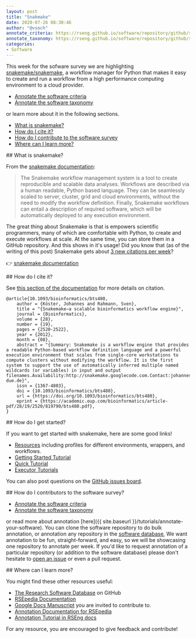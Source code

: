 ```yaml
---
layout: post
title: "Snakmake"
date: 2020-07-26 08:30:46
author: "@vsoch"
annotate_criteria: https://rseng.github.io/software/repository/github/snakemake/snakemake/annotate-criteria/
annotate_taxonomy: https://rseng.github.io/software/repository/github/snakemake/snakemake/annotate-taxonomy/
categories:
- Software
---
```


This week for the sofware survey we are highlighting <a href="https://github.com/snakemake/snakemake" target="_blank">snakemake/snakemake</a>, a workflow manager for Python that makes it easy to create and run a workflow from a high performance computing environment
to a cloud provider.

<ul>
<li><a href="{{ page.annotate_criteria }}" target="_blank">Annotate the software criteria</a></li>
<li><a href="{{ page.annotate_taxonomy }}" target="_blank">Annotate the software taxonomy</a></li>
</ul>


or learn more about it in the following sections.

<!--more--> 

 - [What is snakemake?](#what-is)
 - [How do I cite it?](#cite)
 - [How do I contribute to the software survey](#contribute)
 - [Where can I learn more?](#learn-more)


<a id="what-is">
## What is snakemake?

From the [snakemake documentation](https://snakemake.readthedocs.io/en/stable/):

> The Snakemake workflow management system is a tool to create reproducible and scalable data analyses. Workflows are described via a human readable, Python based language. They can be seamlessly scaled to server, cluster, grid and cloud environments, without the need to modify the workflow definition. Finally, Snakemake workflows can entail a description of required software, which will be automatically deployed to any execution environment.

The great thing about Snakemake is that is empowers scientific programmers, many of which are comfortable with
Python, to create and execute workflows at scale. At the same time, you can store them in a GitHub repository.
And this shows in it's usage! Did you know that (as of the writing of this post) Snakemake gets about [3 new citations per week](https://badge.dimensions.ai/details/id/pub.1018944052)?

👉️ [snakemake documentation](https://snakemake.readthedocs.io/en/stable/) 


<a id="cite">
## How do I cite it?

See [this section of the documentation](https://snakemake.readthedocs.io/en/stable/project_info/citations.html) for more details on citation.

```
@article{10.1093/bioinformatics/bts480,
    author = {Köster, Johannes and Rahmann, Sven},
    title = "{Snakemake—a scalable bioinformatics workflow engine}",
    journal = {Bioinformatics},
    volume = {28},
    number = {19},
    pages = {2520-2522},
    year = {2012},
    month = {08},
    abstract = "{Summary: Snakemake is a workflow engine that provides a readable Python-based workflow definition language and a powerful execution environment that scales from single-core workstations to compute clusters without modifying the workflow. It is the first system to support the use of automatically inferred multiple named wildcards (or variables) in input and output filenames.Availability:http://snakemake.googlecode.com.Contact:johannes.koester@uni-due.de}",
    issn = {1367-4803},
    doi = {10.1093/bioinformatics/bts480},
    url = {https://doi.org/10.1093/bioinformatics/bts480},
    eprint = {https://academic.oup.com/bioinformatics/article-pdf/28/19/2520/819790/bts480.pdf},
}
```

<a id="getting-started">
## How do I get started?

If you want to get started with snakemake, here are some good links!

 - [Resources](https://snakemake.readthedocs.io/en/stable/#resources) including profiles for different environments, wrappers, and workflows.
 - [Getting Started Tutorial](https://snakemake.readthedocs.io/en/stable/tutorial/tutorial.html)
 - [Quick Tutorial](https://snakemake.readthedocs.io/en/stable/tutorial/short.html)
 - [Executor Tutorials](https://snakemake.readthedocs.io/en/stable/executor_tutorial/tutorial.html)


You can also post questions on the [GitHub issues board](https://github.com/snakemake/snakemake/issues).


<a id="contribute">
## How do I contributors to the software survey?

<ul>
<li><a href="{{ page.annotate_criteria }}" target="_blank">Annotate the software criteria</a></li>
<li><a href="{{ page.annotate_taxonomy }}" target="_blank">Annotate the software taxonomy</a></li>
</ul>

or read more about annotation [here]({{ site.baseurl }}/tutorials/annotate-your-software). You can clone the software repository to do
bulk annotation, or annotation any repository in the <a href="https://rseng.github.io/software/" target="_blank">software database</a>,
We want annotation to be fun, straight-forward, and easy, so we will be showcasing one repository to annotate per week.
If you'd like to request annotation of a particular repository (or addition to the software database)
please don't hesitate to [open an issue](https://github.com/rseng/software/issues) or even a pull request.

<a id="learn-more">
## Where can I learn more?

You might find these other resources useful:

 - [The Research Software Database](https://github.com/rseng/software) on GitHub
 - [RSEpedia Documentation](https://rseng.github.io/rse)
 - [Google Docs Manuscript](https://docs.google.com/document/d/1wDb0udH9OrFWrMBsAVb8RrUMCKKRHoyEep7yveJ1d0k/edit) you are invited to contribute to.
 - [Annotation Documentation for RSEpedia](https://rseng.github.io/rse/tutorials/annotation/)
 - [Annotation Tutorial in RSEng docs](https://rseng.github.io/rse/tutorials/annotation/)

For any resource, you are encouraged to give feedback and contribute!
